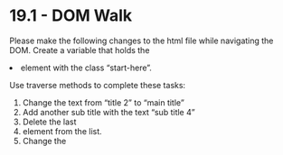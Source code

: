 # 19.1 - DOM Walk

Please make the following changes to the html file while navigating the DOM.
Create a variable that holds the <li> element with the class “start-here”.

Use traverse methods to complete these tasks:

1. Change the text from “title 2” to “main title”
2. Add another sub title with the text “sub title 4”
3. Delete the last <li> element from the list.
4. Change the <title> element text to “Master Of The Dom”.
5. Change the text of the <p> element ot something else of your

---
